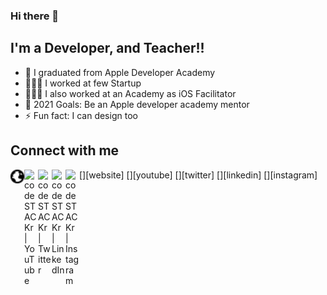 ### Hi there 👋

<!--
**reyhanl/reyhanl** is a ✨ _special_ ✨ repository because its `README.md` (this file) appears on your GitHub profile.
-->

## I'm a Developer, and Teacher!!

- 🍎 I graduated from Apple Developer Academy 
- 🧑🏼‍💻 I worked at few Startup
- 👨🏼‍🏫 I also worked at an Academy as iOS Facilitator
- 🍎 2021 Goals: Be an Apple developer academy mentor
- ⚡ Fun fact: I can design too

## Connect with me

[<img align="left" alt="codeSTACKr.com" width="22px" src="https://raw.githubusercontent.com/iconic/open-iconic/master/svg/globe.svg" />][website]
[<img align="left" alt="codeSTACKr | YouTube" width="22px" src="https://cdn.jsdelivr.net/npm/simple-icons@v3/icons/youtube.svg" />][youtube]
[<img align="left" alt="codeSTACKr | Twitter" width="22px" src="https://cdn.jsdelivr.net/npm/simple-icons@v3/icons/twitter.svg" />][twitter]
[<img align="left" alt="codeSTACKr | LinkedIn" width="22px" src="https://cdn.jsdelivr.net/npm/simple-icons@v3/icons/linkedin.svg" />][linkedin]
[<img align="left" alt="codeSTACKr | Instagram" width="22px" src="https://cdn.jsdelivr.net/npm/simple-icons@v3/icons/instagram.svg" />][instagram]
